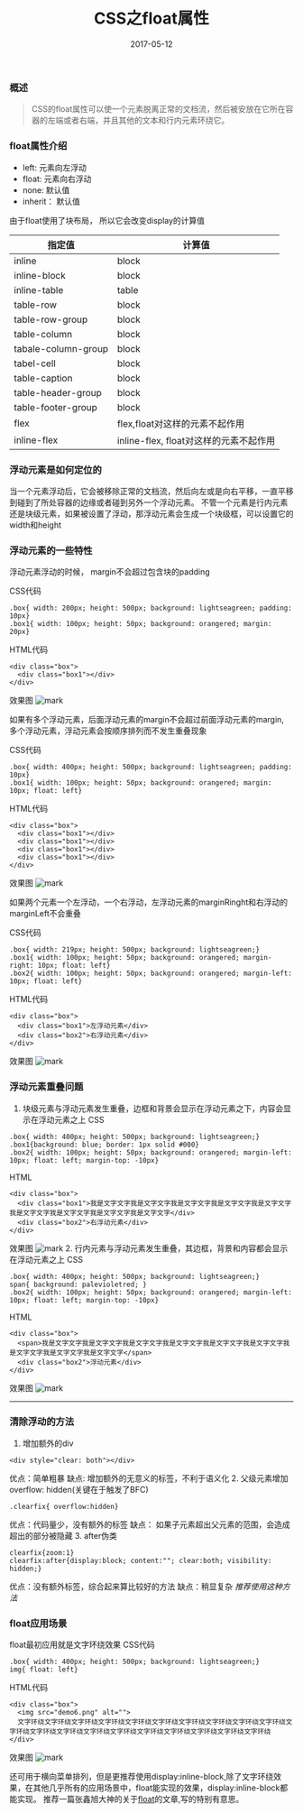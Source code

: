 ﻿---
title: CSS之float属性
date: 2017-05-12
categories: 学习笔记
tags: CSS
keywords: CSS
comments: true
---
### 概述
> CSS的float属性可以使一个元素脱离正常的文档流，然后被安放在它所在容器的左端或者右端，并且其他的文本和行内元素环绕它。

### float属性介绍
- left: 元素向左浮动
- float: 元素向右浮动
- none: 默认值
- inherit： 默认值 

由于float使用了块布局， 所以它会改变display的计算值

|指定值    |计算值    |
| -------- | -------- |
|inline    | block    |
|inline-block    | block    |
|inline-table    | table    |
|table-row    | block    |
|table-row-group    | block    |
|table-column    | block    |
|tabale-column-group    | block    |
|tabel-cell    | block    |
|table-caption    | block    |
|table-header-group    | block    |
|table-footer-group    | block    |
|flex    | flex,float对这样的元素不起作用    |
|inline-flex    | inline-flex, float对这样的元素不起作用    |

### 浮动元素是如何定位的
当一个元素浮动后，它会被移除正常的文档流，然后向左或是向右平移，一直平移到碰到了所处容器的边缘或者碰到另外一个浮动元素。
不管一个元素是行内元素还是块级元素，如果被设置了浮动，那浮动元素会生成一个块级框，可以设置它的width和height

### 浮动元素的一些特性
  浮动元素浮动的时候， margin不会超过包含块的padding

CSS代码
```
.box{ width: 200px; height: 500px; background: lightseagreen; padding: 10px}
.box1{ width: 100px; height: 50px; background: orangered; margin: 20px}
```
HTML代码
```
<div class="box">
  <div class="box1"></div>
</div>
```
效果图
![mark](http://optwq0urg.bkt.clouddn.com/blog/20170512/151930154.png?imageslim)

  如果有多个浮动元素，后面浮动元素的margin不会超过前面浮动元素的margin, 多个浮动元素，浮动元素会按顺序排列而不发生重叠现象
  
CSS代码
```
.box{ width: 400px; height: 500px; background: lightseagreen; padding: 10px}
.box1{ width: 100px; height: 50px; background: orangered; margin: 10px; float: left}
```
HTML代码
```
<div class="box">
  <div class="box1"></div>
  <div class="box1"></div>
  <div class="box1"></div>
  <div class="box1"></div>
</div>
```
效果图
![mark](http://optwq0urg.bkt.clouddn.com/blog/20170512/152028555.png?imageslim)

如果两个元素一个左浮动，一个右浮动，左浮动元素的marginRinght和右浮动的marginLeft不会重叠

CSS代码
```
.box{ width: 219px; height: 500px; background: lightseagreen;}
.box1{ width: 100px; height: 50px; background: orangered; margin-right: 10px; float: left}
.box2{ width: 100px; height: 50px; background: orangered; margin-left: 10px; float: left}
```
HTML代码
```
<div class="box">
  <div class="box1">左浮动元素</div>
  <div class="box2">右浮动元素</div>
</div>
```
效果图
![mark](http://optwq0urg.bkt.clouddn.com/blog/20170512/152111850.png?imageslim)

### 浮动元素重叠问题

 1. 块级元素与浮动元素发生重叠，边框和背景会显示在浮动元素之下，内容会显示在浮动元素之上
 CSS
```
.box{ width: 400px; height: 500px; background: lightseagreen;}
.box1{background: blue; border: 1px solid #000}
.box2{ width: 100px; height: 50px; background: orangered; margin-left: 10px; float: left; margin-top: -10px}
```
HTML
```
<div class="box">
  <div class="box1">我是文字文字我是文字文字我是文字文字我是文字文字我是文字文字我是文字文字我是文字文字我是文字文字我是文字文字</div>
  <div class="box2">右浮动元素</div>
</div>
```
效果图
![mark](http://optwq0urg.bkt.clouddn.com/blog/20170512/152124073.png?imageslim)
 2. 行内元素与浮动元素发生重叠，其边框，背景和内容都会显示在浮动元素之上
 CSS
```
.box{ width: 400px; height: 500px; background: lightseagreen;}
span{ background: palevioletred; }
.box2{ width: 100px; height: 50px; background: orangered; margin-left: 10px; float: left; margin-top: -10px}
```
HTML
```
<div class="box">
  <span>我是文字文字我是文字文字我是文字文字我是文字文字我是文字文字我是文字文字我是文字文字我是文字文字我是文字文字</span>
  <div class="box2">浮动元素</div>
</div>
```
效果图
![mark](http://optwq0urg.bkt.clouddn.com/blog/20170512/152135066.png?imageslim)


----------
### 清除浮动的方法

 1. 增加额外的div
```
<div style="clear: both"></div>
```
优点：简单粗暴
缺点: 增加额外的无意义的标签，不利于语义化
2. 父级元素增加overflow: hidden(关键在于触发了BFC)
```
.clearfix{ overflow:hidden}
```
优点：代码量少，没有额外的标签
缺点： 如果子元素超出父元素的范围，会造成超出的部分被隐藏
3. after伪类
```
clearfix{zoom:1}
clearfix:after{display:block; content:""; clear:both; visibility: hidden;}
```
优点：没有额外标签，综合起来算比较好的方法
缺点：稍显复杂
*推荐使用这种方法*

### float应用场景
float最初应用就是文字环绕效果
CSS代码
```
.box{ width: 400px; height: 500px; background: lightseagreen;}
img{ float: left}
```
HTML代码
```
<div class="box">
  <img src="demo6.png" alt="">
  文字环绕文字环绕文字环绕文字环绕文字环绕文字环绕文字环绕文字环绕文字环绕文字环绕文字环绕文字环绕文字环绕文字环绕文字环绕文字环绕文字环绕文字环绕文字环绕文字环绕
</div>
```
效果图
![mark](http://optwq0urg.bkt.clouddn.com/blog/20170512/152143717.png?imageslim)

还可用于横向菜单排列，但是更推荐使用display:inline-block,除了文字环绕效果，在其他几乎所有的应用场景中，float能实现的效果，display:inline-block都能实现。
推荐一篇张鑫旭大神的关于[float][1]的文章,写的特别有意思。

 

    


  [1]: http://www.zhangxinxu.com/wordpress/2010/01/css-float%E6%B5%AE%E5%8A%A8%E7%9A%84%E6%B7%B1%E5%85%A5%E7%A0%94%E7%A9%B6%E3%80%81%E8%AF%A6%E8%A7%A3%E5%8F%8A%E6%8B%93%E5%B1%95%E4%B8%80/